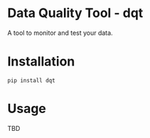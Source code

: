 # Data Quality Tool - dqt

A tool to monitor and test your data.

# Installation

    pip install dqt


# Usage

TBD
